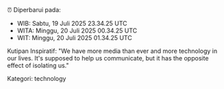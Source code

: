 ⏰ Diperbarui pada:
- WIB: Sabtu, 19 Juli 2025 23.34.25 UTC
- WITA: Minggu, 20 Juli 2025 00.34.25 UTC
- WIT: Minggu, 20 Juli 2025 01.34.25 UTC

Kutipan Inspiratif:
"We have more media than ever and more technology in our lives. It's supposed to help us communicate, but it has the opposite effect of isolating us."


Kategori: technology

